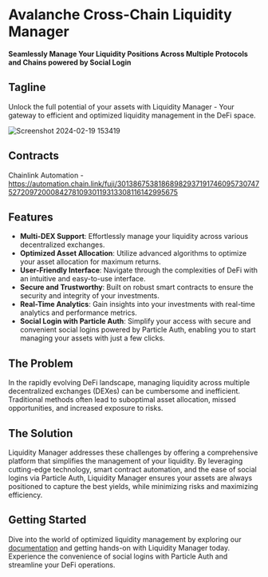 # Avalanche Cross-Chain Liquidity Manager

**Seamlessly Manage Your Liquidity Positions Across Multiple Protocols and Chains powered by Social Login**

## Tagline
Unlock the full potential of your assets with Liquidity Manager - Your gateway to efficient and optimized liquidity management in the DeFi space.

![Screenshot 2024-02-19 153419](https://github.com/kamalbuilds/Liquidity_Manager/assets/95926324/f1010ccd-cdf8-42c5-87fd-fa96b94a1243)


## Contracts 

Chainlink Automation - https://automation.chain.link/fuji/30138675381868982937191746095730747527209720008427810930119313308116142995675

## Features
- **Multi-DEX Support**: Effortlessly manage your liquidity across various decentralized exchanges.
- **Optimized Asset Allocation**: Utilize advanced algorithms to optimize your asset allocation for maximum returns.
- **User-Friendly Interface**: Navigate through the complexities of DeFi with an intuitive and easy-to-use interface.
- **Secure and Trustworthy**: Built on robust smart contracts to ensure the security and integrity of your investments.
- **Real-Time Analytics**: Gain insights into your investments with real-time analytics and performance metrics.
- **Social Login with Particle Auth**: Simplify your access with secure and convenient social logins powered by Particle Auth, enabling you to start managing your assets with just a few clicks.

## The Problem
In the rapidly evolving DeFi landscape, managing liquidity across multiple decentralized exchanges (DEXes) can be cumbersome and inefficient. Traditional methods often lead to suboptimal asset allocation, missed opportunities, and increased exposure to risks.

## The Solution
Liquidity Manager addresses these challenges by offering a comprehensive platform that simplifies the management of your liquidity. By leveraging cutting-edge technology, smart contract automation, and the ease of social logins via Particle Auth, Liquidity Manager ensures your assets are always positioned to capture the best yields, while minimizing risks and maximizing efficiency.

## Getting Started
Dive into the world of optimized liquidity management by exploring our [documentation](https://github.com/kamalbuilds/Liquidity_Manager) and getting hands-on with Liquidity Manager today. Experience the convenience of social logins with Particle Auth and streamline your DeFi operations.